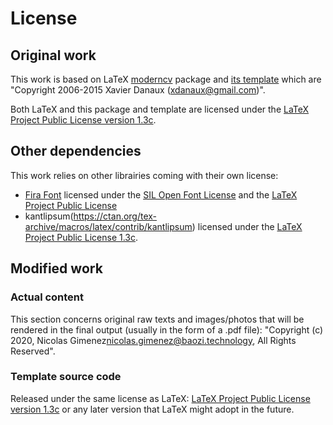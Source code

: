 # License

## Original work

This work is based on LaTeX [moderncv](https://launchpad.net/moderncv) package and [its template](https://ctan.org/pkg/moderncv) which are "Copyright 2006-2015 Xavier Danaux (xdanaux@gmail.com)".

Both LaTeX and this package and template are licensed under the [LaTeX Project Public License version 1.3c](http://www.latex-project.org/lppl/).

## Other dependencies

This work relies on other librairies coming with their own license:
- [Fira Font](https://www.ctan.org/tex-archive/fonts/fira/) licensed under the [SIL Open Font License](https://www.ctan.org/license/ofl) and the [LaTeX Project Public License](https://www.ctan.org/license/lppl)
- kantlipsum(https://ctan.org/tex-archive/macros/latex/contrib/kantlipsum) licensed under the [LaTeX Project Public License 1.3c](https://ctan.org/license/lppl1.3c).

## Modified work

### Actual content

This section concerns original raw texts and images/photos that will be rendered in the final output (usually in the form of a .pdf file):
"Copyright (c) 2020, Nicolas Gimenez<nicolas.gimenez@baozi.technology>, All Rights Reserved".

### Template source code

Released under the same license as LaTeX:
[LaTeX Project Public License version 1.3c](http://www.latex-project.org/lppl/) or any later version that LaTeX might adopt in the future.
